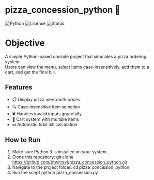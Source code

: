 # pizza_concession_python 🍕 
![Python](https://img.shields.io/badge/Python-3.x-blue.svg)
![License](https://img.shields.io/badge/License-MIT-green.svg)
![Status](https://img.shields.io/badge/Status-Active-success.svg)
# Objective 

A simple Python-based console project that simulates a pizza ordering system.  
Users can view the menu, select items case-insensitively, add them to a cart, and get the final bill.

## Features
- 📋 Display pizza menu with prices
- 🔍 Case-insensitive item selection
- ❌ Handles invalid inputs gracefully
- 🛒 Cart system with multiple items
- 💵 Automatic total bill calculation

## How to Run
1. Make sure Python 3 is installed on your system.
2. Clone this repository:
   git clone https://github.com/btwitravi/pizza_concession_python.git
3. Navigate to the project folder:
   cd pizza_concission_python
4. Run the script
   python pizza_concession.py
